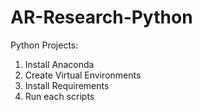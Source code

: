 # AR-Research-Python

Python Projects:
1. Install Anaconda
2. Create Virtual Environments
3. Install Requirements
4. Run each scripts
